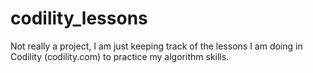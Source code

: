codility_lessons
================
Not really a project, I am just keeping track of the lessons I am doing in Codility (codility.com) to practice my algorithm skills.
